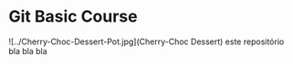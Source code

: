 # Git Basic Course
![../Cherry-Choc-Dessert-Pot.jpg](Cherry-Choc Dessert)
este repositório bla bla bla